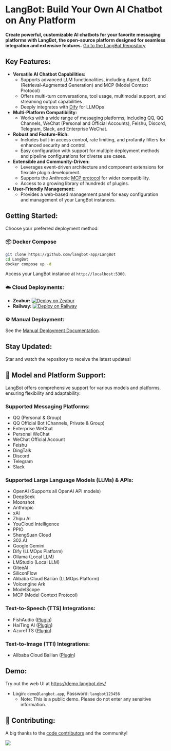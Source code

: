 # LangBot: Build Your Own AI Chatbot on Any Platform

**Create powerful, customizable AI chatbots for your favorite messaging platforms with LangBot, the open-source platform designed for seamless integration and extensive features.**  [Go to the LangBot Repository](https://github.com/langbot-app/LangBot)

## Key Features:

*   **Versatile AI Chatbot Capabilities:**
    *   Supports advanced LLM functionalities, including Agent, RAG (Retrieval-Augmented Generation) and MCP (Model Context Protocol)
    *   Offers multi-turn conversations, tool usage, multimodal support, and streaming output capabilities
    *   Deeply integrates with [Dify](https://dify.ai) for LLMOps
*   **Multi-Platform Compatibility:**
    *   Works with a wide range of messaging platforms, including QQ, QQ Channels, WeChat (Personal and Official Accounts), Feishu, Discord, Telegram, Slack, and Enterprise WeChat.
*   **Robust and Feature-Rich:**
    *   Includes built-in access control, rate limiting, and profanity filters for enhanced security and control.
    *   Easy configuration with support for multiple deployment methods and pipeline configurations for diverse use cases.
*   **Extensible and Community-Driven:**
    *   Leverages event-driven architecture and component extensions for flexible plugin development.
    *   Supports the Anthropic [MCP protocol](https://modelcontextprotocol.io/) for wider compatibility.
    *   Access to a growing library of hundreds of plugins.
*   **User-Friendly Management:**
    *   Provides a web-based management panel for easy configuration and management of your LangBot instances.

## Getting Started:

Choose your preferred deployment method:

### 📦 Docker Compose

```bash
git clone https://github.com/langbot-app/LangBot
cd LangBot
docker compose up -d
```

Access your LangBot instance at `http://localhost:5300`.

### ☁️ Cloud Deployments:

*   **Zeabur:**  [![Deploy on Zeabur](https://zeabur.com/button.svg)](https://zeabur.com/zh-CN/templates/ZKTBDH)
*   **Railway:** [![Deploy on Railway](https://railway.com/button.svg)](https://railway.app/template/yRrAyL?referralCode=vogKPF)

### ⚙️ Manual Deployment:

See the [Manual Deployment Documentation](https://docs.langbot.app/zh/deploy/langbot/manual.html).

## Stay Updated:

Star and watch the repository to receive the latest updates!

##  🚀 Model and Platform Support:

LangBot offers comprehensive support for various models and platforms, ensuring flexibility and adaptability:

### Supported Messaging Platforms:

*   QQ (Personal & Group)
*   QQ Official Bot (Channels, Private & Group)
*   Enterprise WeChat
*   Personal WeChat
*   WeChat Official Account
*   Feishu
*   DingTalk
*   Discord
*   Telegram
*   Slack

### Supported Large Language Models (LLMs) & APIs:

*   OpenAI (Supports all OpenAI API models)
*   DeepSeek
*   Moonshot
*   Anthropic
*   xAI
*   Zhipu AI
*   YouCloud Intelligence
*   PPIO
*   ShengSuan Cloud
*   302.AI
*   Google Gemini
*   Dify (LLMOps Platform)
*   Ollama (Local LLM)
*   LMStudio (Local LLM)
*   GiteeAI
*   SiliconFlow
*   Alibaba Cloud Bailian (LLMOps Platform)
*   Volcengine Ark
*   ModelScope
*   MCP (Model Context Protocol)

### Text-to-Speech (TTS) Integrations:

*   FishAudio ([Plugin](https://github.com/the-lazy-me/NewChatVoice))
*   HaiTing AI ([Plugin](https://github.com/the-lazy-me/NewChatVoice))
*   AzureTTS ([Plugin](https://github.com/Ingnaryk/LangBot_AzureTTS))

### Text-to-Image (TTI) Integrations:

*   Alibaba Cloud Bailian ([Plugin](https://github.com/Thetail001/LangBot_BailianTextToImagePlugin))

## Demo:

Try out the web UI at https://demo.langbot.dev/

*   Login: `demo@langbot.app`, Password: `langbot123456`
    *   Note: This is a public demo. Please do not enter any sensitive information.

##  🤝 Contributing:

A big thanks to the [code contributors](https://github.com/langbot-app/LangBot/graphs/contributors) and the community!

<a href="https://github.com/langbot-app/LangBot/graphs/contributors">
  <img src="https://contrib.rocks/image?repo=langbot-app/LangBot" />
</a>